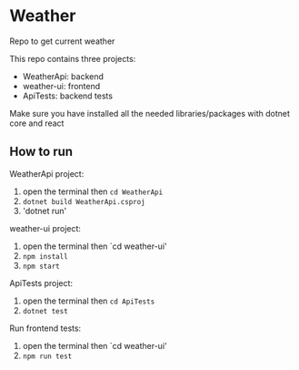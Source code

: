 # Weather
Repo to get current weather

This repo contains three projects:
- WeatherApi: backend
- weather-ui: frontend
- ApiTests: backend tests

Make sure you have installed all the needed libraries/packages with dotnet core and react

## How to run

WeatherApi project:
1. open the terminal then `cd WeatherApi`
2. `dotnet build WeatherApi.csproj`
3. 'dotnet run'

weather-ui project:
1. open the terminal then `cd weather-ui'
2. `npm install`
3. `npm start`

ApiTests project:
1. open the terminal then `cd ApiTests`
2. `dotnet test`

Run frontend tests:
1. open the terminal then `cd weather-ui'
2. `npm run test`

